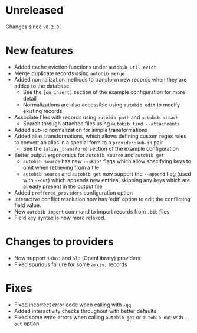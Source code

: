 # Unreleased

Changes since `v0.2.0`.

# New features
- Added cache eviction functions under `autobib util evict`
- Merge duplicate records using `autobib merge`
- Added normalization methods to transform new records when they are added to the database
  - See the `[on_insert]` section of the example configuration for more detail
  - Normalizations are also accessible using `autobib edit` to modify existing records
- Associate files with records using `autobib path` and `autobib attach`
  - Search through attached files using `autobib find --attachments`
- Added sub-id normalization for simple transformations
- Added alias transformations, which allows defining custom regex rules to convert an alias in a special form to a `provider:sub-id` pair
  - See the `[alias_transform]` section of the example configuration
- Better output ergonomics for `autobib source` and `autobib get`:
  - `autobib source` has new `--skip*` flags which allow specifying keys to omit when retrieving from a file
  - `autobib source` and `autobib get` now support the `--append` flag (used with `--out`) which appends new entries, skipping any keys which are already present in the output file
- Added `preffered_providers` configuration option
- Interactive conflict resolution now has 'edit' option to edit the conflicting field value.
- New `autobib import` command to import records from `.bib` files
- Field key syntax is now more relaxed.

# Changes to providers
- Now support `isbn:` and `ol:` (OpenLibrary) providers
- Fixed spurious failure for some `arxiv:` records

# Fixes
- Fixed incorrect error code when calling with `-qq`
- Added interactivity checks throughout with better defaults
- Fixed some write errors when calling `autobib get` or `autobib out` with `--out` option

